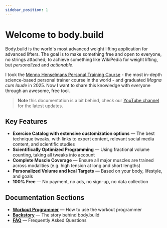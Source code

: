 ```yaml
---
sidebar_position: 1
---
```


# Welcome to body.build

Body.build is the world's most advanced weight lifting application for advanced lifters.  The goal is to make something free and open to everyone, no strings attached; to achieve something like WikiPedia for weight lifting, but *personalized* and *actionable*.

I took the [Menno Henselmans Personal Training Course](https://mennohenselmans.com/online-pt-course/) - the most in-depth science-based personal trainer course in the world - and graduated *Magna cum laude* in 2025. Now I want to share this knowledge with everyone through an awesome, free tool.

> **Note** this documentation is a bit behind, check our [YouTube channel](https://youtube.com/@bodydotbuild) for the latest updates.

## Key Features

- **Exercise Catalog with extensive customization options** — The best technique tweaks, with links to expert content, relevant social media content, and scientific studies
- **Scientifically Optimized Programming** — Using fractional volume counting, taking all tweaks into account
- **Complete Muscle Coverage** — Ensure all major muscles are trained across modalities (e.g. high tension at long and short lengths)
- **Personalized Volume and kcal Targets** — Based on your body, lifestyle, and goals
- **100% Free** — No payment, no ads, no sign-up, no data collection

## Documentation Sections

- **[Workout Programmer](workout-programmer.md)** — How to use the workout programmer
- **[Backstory](backstory.md)** — The story behind body.build
- **[FAQ](faq.md)** — Frequently Asked Questions